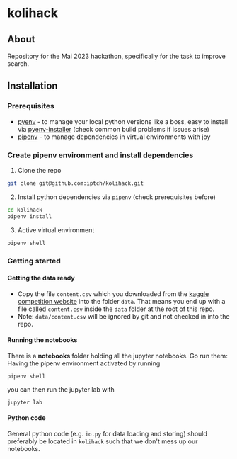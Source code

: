 # kolihack

## About
Repository for the Mai 2023 hackathon, specifically for the task to improve search.

## Installation
### Prerequisites
- [pyenv](https://github.com/pyenv/pyenv) - to manage your local python versions like a boss, easy to install via [pyenv-installer](https://github.com/pyenv/pyenv-installer) (check common build problems if issues arise)
- [pipenv](https://github.com/pypa/pipenv) - to manage dependencies in virtual environments with joy

### Create pipenv environment and install dependencies
1. Clone the repo
```sh
git clone git@github.com:iptch/kolihack.git
```
2. Install python dependencies via `pipenv` (check prerequisites before)
```sh
cd kolihack
pipenv install
```
3. Active virtual environment
```sh
pipenv shell
```

### Getting started
#### Getting the data ready
- Copy the file `content.csv` which you downloaded from the [kaggle competition website](https://www.kaggle.com/competitions/learning-equality-curriculum-recommendations/data)
  into the folder `data`. That means you end up with a file called `content.csv` inside the `data` folder at the root of this repo.
- Note: `data/content.csv` will be ignored by git and not checked in into the repo.

#### Running the notebooks
There is a **notebooks** folder holding all the jupyter notebooks. Go run them:  
Having the pipenv environment activated by running
```
pipenv shell
```
you can then run the jupyter lab with
```
jupyter lab
```

#### Python code
General python code (e.g. `io.py` for data loading and storing) should preferably be located in `kolihack`
such that we don't mess up our notebooks. 